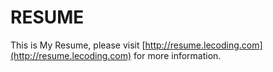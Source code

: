 RESUME
====================
This is My Resume, please visit [http://resume.lecoding.com](http://resume.lecoding.com) for more information.

